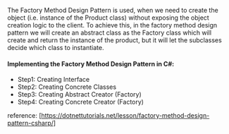 ﻿The Factory Method Design Pattern is used, when we need to create the object (i.e. instance of the Product class) without 
exposing the object creation logic to the client. To achieve this, in the factory method design pattern we will create an 
abstract class as the Factory class which will create and return the instance of the product, but it will let the subclasses 
decide which class to instantiate.


#### Implementing the Factory Method Design Pattern in C#:
-	Step1: Creating Interface
-	Step2: Creating Concrete Classes
-	Step3: Creating Abstract Creator (Factory)
-	Step4: Creating Concrete Creator (Factory)

reference: [https://dotnettutorials.net/lesson/factory-method-design-pattern-csharp/]